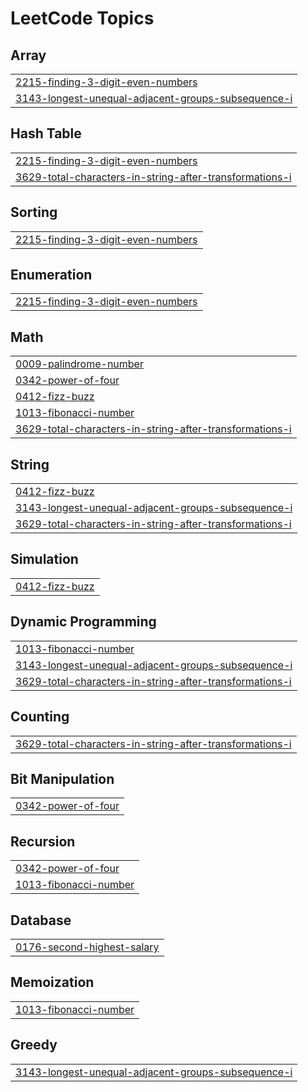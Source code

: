 

<!---LeetCode Topics Start-->
# LeetCode Topics
## Array
|  |
| ------- |
| [2215-finding-3-digit-even-numbers](https://github.com/solomon-2105/DSA/tree/master/2215-finding-3-digit-even-numbers) |
| [3143-longest-unequal-adjacent-groups-subsequence-i](https://github.com/solomon-2105/DSA/tree/master/3143-longest-unequal-adjacent-groups-subsequence-i) |
## Hash Table
|  |
| ------- |
| [2215-finding-3-digit-even-numbers](https://github.com/solomon-2105/DSA/tree/master/2215-finding-3-digit-even-numbers) |
| [3629-total-characters-in-string-after-transformations-i](https://github.com/solomon-2105/DSA/tree/master/3629-total-characters-in-string-after-transformations-i) |
## Sorting
|  |
| ------- |
| [2215-finding-3-digit-even-numbers](https://github.com/solomon-2105/DSA/tree/master/2215-finding-3-digit-even-numbers) |
## Enumeration
|  |
| ------- |
| [2215-finding-3-digit-even-numbers](https://github.com/solomon-2105/DSA/tree/master/2215-finding-3-digit-even-numbers) |
## Math
|  |
| ------- |
| [0009-palindrome-number](https://github.com/solomon-2105/DSA/tree/master/0009-palindrome-number) |
| [0342-power-of-four](https://github.com/solomon-2105/DSA/tree/master/0342-power-of-four) |
| [0412-fizz-buzz](https://github.com/solomon-2105/DSA/tree/master/0412-fizz-buzz) |
| [1013-fibonacci-number](https://github.com/solomon-2105/DSA/tree/master/1013-fibonacci-number) |
| [3629-total-characters-in-string-after-transformations-i](https://github.com/solomon-2105/DSA/tree/master/3629-total-characters-in-string-after-transformations-i) |
## String
|  |
| ------- |
| [0412-fizz-buzz](https://github.com/solomon-2105/DSA/tree/master/0412-fizz-buzz) |
| [3143-longest-unequal-adjacent-groups-subsequence-i](https://github.com/solomon-2105/DSA/tree/master/3143-longest-unequal-adjacent-groups-subsequence-i) |
| [3629-total-characters-in-string-after-transformations-i](https://github.com/solomon-2105/DSA/tree/master/3629-total-characters-in-string-after-transformations-i) |
## Simulation
|  |
| ------- |
| [0412-fizz-buzz](https://github.com/solomon-2105/DSA/tree/master/0412-fizz-buzz) |
## Dynamic Programming
|  |
| ------- |
| [1013-fibonacci-number](https://github.com/solomon-2105/DSA/tree/master/1013-fibonacci-number) |
| [3143-longest-unequal-adjacent-groups-subsequence-i](https://github.com/solomon-2105/DSA/tree/master/3143-longest-unequal-adjacent-groups-subsequence-i) |
| [3629-total-characters-in-string-after-transformations-i](https://github.com/solomon-2105/DSA/tree/master/3629-total-characters-in-string-after-transformations-i) |
## Counting
|  |
| ------- |
| [3629-total-characters-in-string-after-transformations-i](https://github.com/solomon-2105/DSA/tree/master/3629-total-characters-in-string-after-transformations-i) |
## Bit Manipulation
|  |
| ------- |
| [0342-power-of-four](https://github.com/solomon-2105/DSA/tree/master/0342-power-of-four) |
## Recursion
|  |
| ------- |
| [0342-power-of-four](https://github.com/solomon-2105/DSA/tree/master/0342-power-of-four) |
| [1013-fibonacci-number](https://github.com/solomon-2105/DSA/tree/master/1013-fibonacci-number) |
## Database
|  |
| ------- |
| [0176-second-highest-salary](https://github.com/solomon-2105/DSA/tree/master/0176-second-highest-salary) |
## Memoization
|  |
| ------- |
| [1013-fibonacci-number](https://github.com/solomon-2105/DSA/tree/master/1013-fibonacci-number) |
## Greedy
|  |
| ------- |
| [3143-longest-unequal-adjacent-groups-subsequence-i](https://github.com/solomon-2105/DSA/tree/master/3143-longest-unequal-adjacent-groups-subsequence-i) |
<!---LeetCode Topics End-->